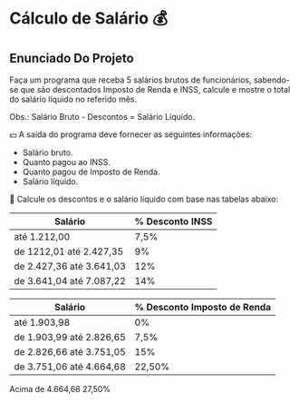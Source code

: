 # Cálculo de Salário 💰

## Enunciado Do Projeto
Faça um programa que receba 5 salários brutos de funcionários, sabendo-se que são descontados Imposto de Renda e INSS, calcule e mostre o total do salário líquido no referido mês.

Obs.: Salário Bruto - Descontos = Salário Líquido.

💵 A saída do programa deve fornecer as seguintes informações:

* Salário bruto.
* Quanto pagou ao INSS.
* Quanto pagou de Imposto de Renda.
* Salário líquido.

💸 Calcule os descontos e o salário líquido com base nas tabelas abaixo:

Salário	| % Desconto INSS
-- | -- 
até 1.212,00 |	7,5%
de 1212,01 até 2.427,35	| 9%
de 2.427,36 até 3.641,03 |	12%
de 3.641,04 até 7.087,22 |	14%

Salário	| % Desconto Imposto de Renda
-- | -- 
até 1.903,98	| 0%
de 1.903,99 até 2.826,65	| 7,5%
de 2.826,66 até 3.751,05	| 15%
de 3.751,06 até 4.664,68	| 22,50%

Acima de 4.664,68	27,50%
